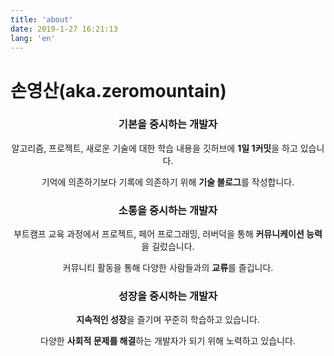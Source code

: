 ```yaml
---
title: 'about'
date: 2019-1-27 16:21:13
lang: 'en'
---
```


# 손영산(aka.zeromountain)

<div align="center">

### 기본을 중시하는 개발자

알고리즘, 프로젝트, 새로운 기술에 대한 학습 내용을 깃허브에 **1일 1커밋**을 하고 있습니다.

기억에 의존하기보다 기록에 의존하기 위해 **기술 블로그**를 작성합니다.

### 소통을 중시하는 개발자

부트캠프 교육 과정에서 프로젝트, 페어 프로그래밍, 러버덕을 통해 **커뮤니케이션 능력**을 길렀습니다.

커뮤니티 활동을 통해 다양한 사람들과의 **교류**를 즐깁니다.

### 성장을 중시하는 개발자

**지속적인 성장**을 즐기며 꾸준히 학습하고 있습니다.

다양한 **사회적 문제를 해결**하는 개발자가 되기 위해 노력하고 있습니다.

</div>
